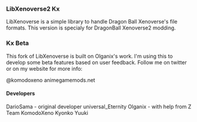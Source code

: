 ### LibXenoverse2 Kx

LibXenoverse is a simple library to handle Dragon Ball Xenoverse's file formats.
This version is specialy for DragonBall Xenoverse2 modding.

### Kx Beta
This fork of LibXenoverse is built on Olganix's work. I'm using this to develop some beta features based on user feedback.
Follow me on twitter or on my website for more info:

@komodoxeno
animegamemods.net

#### Developers
DarioSama - original developer
universal_Eternity
Olganix - with help from Z Team
KomodoXeno
Kyonko Yuuki
